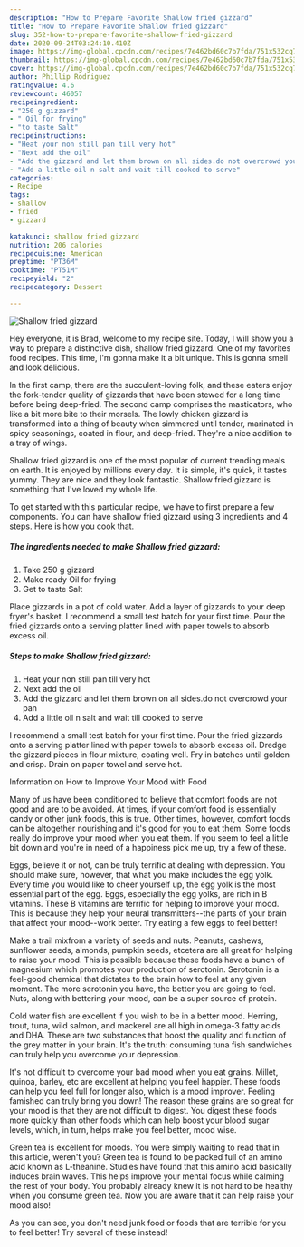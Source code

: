 ```yaml
---
description: "How to Prepare Favorite Shallow fried gizzard"
title: "How to Prepare Favorite Shallow fried gizzard"
slug: 352-how-to-prepare-favorite-shallow-fried-gizzard
date: 2020-09-24T03:24:10.410Z
image: https://img-global.cpcdn.com/recipes/7e462bd60c7b7fda/751x532cq70/shallow-fried-gizzard-recipe-main-photo.jpg
thumbnail: https://img-global.cpcdn.com/recipes/7e462bd60c7b7fda/751x532cq70/shallow-fried-gizzard-recipe-main-photo.jpg
cover: https://img-global.cpcdn.com/recipes/7e462bd60c7b7fda/751x532cq70/shallow-fried-gizzard-recipe-main-photo.jpg
author: Phillip Rodriguez
ratingvalue: 4.6
reviewcount: 46057
recipeingredient:
- "250 g gizzard"
- " Oil for frying"
- "to taste Salt"
recipeinstructions:
- "Heat your non still pan till very hot"
- "Next add the oil"
- "Add the gizzard and let them brown on all sides.do not overcrowd your pan"
- "Add a little oil n salt and wait till cooked to serve"
categories:
- Recipe
tags:
- shallow
- fried
- gizzard

katakunci: shallow fried gizzard 
nutrition: 206 calories
recipecuisine: American
preptime: "PT36M"
cooktime: "PT51M"
recipeyield: "2"
recipecategory: Dessert

---
```



![Shallow fried gizzard](https://img-global.cpcdn.com/recipes/7e462bd60c7b7fda/751x532cq70/shallow-fried-gizzard-recipe-main-photo.jpg)

Hey everyone, it is Brad, welcome to my recipe site. Today, I will show you a way to prepare a distinctive dish, shallow fried gizzard. One of my favorites food recipes. This time, I'm gonna make it a bit unique. This is gonna smell and look delicious.

In the first camp, there are the succulent-loving folk, and these eaters enjoy the fork-tender quality of gizzards that have been stewed for a long time before being deep-fried. The second camp comprises the masticators, who like a bit more bite to their morsels. The lowly chicken gizzard is transformed into a thing of beauty when simmered until tender, marinated in spicy seasonings, coated in flour, and deep-fried. They&#39;re a nice addition to a tray of wings.

Shallow fried gizzard is one of the most popular of current trending meals on earth. It is enjoyed by millions every day. It is simple, it's quick, it tastes yummy. They are nice and they look fantastic. Shallow fried gizzard is something that I've loved my whole life.


To get started with this particular recipe, we have to first prepare a few components. You can have shallow fried gizzard using 3 ingredients and 4 steps. Here is how you cook that.

<!--inarticleads1-->

##### The ingredients needed to make Shallow fried gizzard:

1. Take 250 g gizzard
1. Make ready  Oil for frying
1. Get to taste Salt


Place gizzards in a pot of cold water. Add a layer of gizzards to your deep fryer&#39;s basket. I recommend a small test batch for your first time. Pour the fried gizzards onto a serving platter lined with paper towels to absorb excess oil. 

<!--inarticleads2-->

##### Steps to make Shallow fried gizzard:

1. Heat your non still pan till very hot
1. Next add the oil
1. Add the gizzard and let them brown on all sides.do not overcrowd your pan
1. Add a little oil n salt and wait till cooked to serve


I recommend a small test batch for your first time. Pour the fried gizzards onto a serving platter lined with paper towels to absorb excess oil. Dredge the gizzard pieces in flour mixture, coating well. Fry in batches until golden and crisp. Drain on paper towel and serve hot. 

Information on How to Improve Your Mood with Food


Many of us have been conditioned to believe that comfort foods are not good and are to be avoided. At times, if your comfort food is essentially candy or other junk foods, this is true. Other times, however, comfort foods can be altogether nourishing and it's good for you to eat them. Some foods really do improve your mood when you eat them. If you seem to feel a little bit down and you're in need of a happiness pick me up, try a few of these.

Eggs, believe it or not, can be truly terrific at dealing with depression. You should make sure, however, that what you make includes the egg yolk. Every time you would like to cheer yourself up, the egg yolk is the most essential part of the egg. Eggs, especially the egg yolks, are rich in B vitamins. These B vitamins are terrific for helping to improve your mood. This is because they help your neural transmitters--the parts of your brain that affect your mood--work better. Try eating a few eggs to feel better!

Make a trail mixfrom a variety of seeds and nuts. Peanuts, cashews, sunflower seeds, almonds, pumpkin seeds, etcetera are all great for helping to raise your mood. This is possible because these foods have a bunch of magnesium which promotes your production of serotonin. Serotonin is a feel-good chemical that dictates to the brain how to feel at any given moment. The more serotonin you have, the better you are going to feel. Nuts, along with bettering your mood, can be a super source of protein.

Cold water fish are excellent if you wish to be in a better mood. Herring, trout, tuna, wild salmon, and mackerel are all high in omega-3 fatty acids and DHA. These are two substances that boost the quality and function of the grey matter in your brain. It's the truth: consuming tuna fish sandwiches can truly help you overcome your depression. 

It's not difficult to overcome your bad mood when you eat grains. Millet, quinoa, barley, etc are excellent at helping you feel happier. These foods can help you feel full for longer also, which is a mood improver. Feeling famished can truly bring you down! The reason these grains are so great for your mood is that they are not difficult to digest. You digest these foods more quickly than other foods which can help boost your blood sugar levels, which, in turn, helps make you feel better, mood wise.

Green tea is excellent for moods. You were simply waiting to read that in this article, weren't you? Green tea is found to be packed full of an amino acid known as L-theanine. Studies have found that this amino acid basically induces brain waves. This helps improve your mental focus while calming the rest of your body. You probably already knew it is not hard to be healthy when you consume green tea. Now you are aware that it can help raise your mood also!

As you can see, you don't need junk food or foods that are terrible for you to feel better! Try several of these instead!


